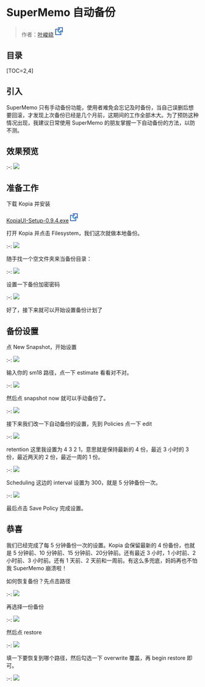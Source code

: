 # SuperMemo 自动备份

> 作者：[叶峻峣![](../images/external-ltr.svg)](https://www.zhihu.com/people/L.M.Sherlock)

## 目录

[TOC=2,4]

## 引入

SuperMemo 只有手动备份功能，使用者难免会忘记及时备份，当自己误删后想要回滚，才发现上次备份已经是几个月前，这期间的工作全部木大。为了预防这种情况出现，我建议日常使用 SuperMemo 的朋友掌握一下自动备份的方法，以防不测。

## 效果预览

:-: ![](https://pic2.zhimg.com/v2-b36b2bc5e89cd944c7bcd2ef701a174d_b.jpg)

## 准备工作

下载 Kopia 并安装

[KopiaUI-Setup-0.9.4.exe![](../images/external-ltr.svg)](https://github.91chifun.workers.dev/https://github.com//kopia/kopia/releases/download/v0.9.4/KopiaUI-Setup-0.9.4.exe)

打开 Kopia 并点击 Filesystem，我们这次就做本地备份。

:-: ![](https://pic3.zhimg.com/v2-2d1677aa654bbefa15f6119faba30f3a_b.jpg)

随手找一个空文件夹来当备份目录：

:-: ![](https://pic4.zhimg.com/v2-692a350bd6850d5b01dfcbc08936242b_b.jpg)

设置一下备份加密密码

:-: ![](https://pic4.zhimg.com/v2-71a50f5841cb1f58712fd1fff854dba3_b.jpg)

好了，接下来就可以开始设置备份计划了

## 备份设置

点 New Snapshot，开始设置

:-: ![](https://pic1.zhimg.com/v2-33b34ca8b74364d97919d843690cc668_b.jpg)

输入你的 sm18 路径，点一下 estimate 看看对不对。

:-: ![](https://pic1.zhimg.com/v2-a79481a0dde96e02032308b46d3f54cc_b.jpg)

然后点 snapshot now 就可以手动备份了。

:-: ![](https://pic1.zhimg.com/v2-cb9df5ab04136416255db28b7bf82ec0_b.jpg)

接下来我们改一下自动备份的设置，先到 Policies 点一下 edit

:-: ![](https://pic3.zhimg.com/v2-e31ccb355d33c1c111d2a130871dbc5e_b.jpg)

retention 这里我设置为 4 3 2 1，意思就是保持最新的 4 份，最近 3 小时的 3 份，最近两天的 2 份，最近一周的 1 份。

:-: ![](https://pic3.zhimg.com/v2-7721f10395116a77fecbdec658a7e52e_b.jpg)

Scheduling 这边的 interval 设置为 300，就是 5 分钟备份一次。

:-: ![](https://pic2.zhimg.com/v2-a84104d0bbfe5031fb4a6a2833d8077d_b.jpg)

最后点击 Save Policy 完成设置。

## 恭喜

我们已经完成了每 5 分钟备份一次的设置。Kopia 会保留最新的 4 份备份，也就是 5 分钟前、10 分钟前、15 分钟前、20分钟前。还有最近 3 小时，1 小时前、2 小时前、3 小时前。还有 1 天前、2 天前和一周前。有这么多兜底，妈妈再也不怕我 SuperMemo 崩溃啦！

如何恢复备份？先点击路径

:-: ![](https://pic3.zhimg.com/v2-062493b48d1f3c4624c826898bd71df6_b.jpg)

再选择一份备份

:-: ![](https://pic4.zhimg.com/v2-11dd60edac51a145b640f630438e0f03_b.jpg)

然后点 restore

:-: ![](https://pic4.zhimg.com/v2-9e338b109d11d2228ce1bbaf67d3605b_b.jpg)

填一下要恢复到哪个路径，然后勾选一下 overwrite 覆盖，再 begin restore 即可。

:-: ![](https://pic1.zhimg.com/v2-2dbfd3cf1d2fd5f7474d0cd368d44340_b.jpg)